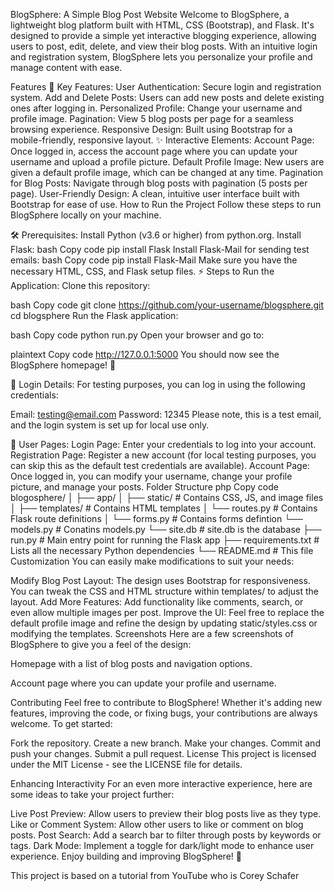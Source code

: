 BlogSphere: A Simple Blog Post Website
Welcome to BlogSphere, a lightweight blog platform built with HTML, CSS (Bootstrap), and Flask. It's designed to provide a simple yet interactive blogging experience, allowing users to post, edit, delete, and view their blog posts. With an intuitive login and registration system, BlogSphere lets you personalize your profile and manage content with ease.

Features
🚀 Key Features:
User Authentication: Secure login and registration system.
Add and Delete Posts: Users can add new posts and delete existing ones after logging in.
Personalized Profile: Change your username and profile image.
Pagination: View 5 blog posts per page for a seamless browsing experience.
Responsive Design: Built using Bootstrap for a mobile-friendly, responsive layout.
✨ Interactive Elements:
Account Page: Once logged in, access the account page where you can update your username and upload a profile picture.
Default Profile Image: New users are given a default profile image, which can be changed at any time.
Pagination for Blog Posts: Navigate through blog posts with pagination (5 posts per page).
User-Friendly Design: A clean, intuitive user interface built with Bootstrap for ease of use.
How to Run the Project
Follow these steps to run BlogSphere locally on your machine.

🛠️ Prerequisites:
Install Python (v3.6 or higher) from python.org.
Install Flask:
bash
Copy code
pip install Flask
Install Flask-Mail for sending test emails:
bash
Copy code
pip install Flask-Mail
Make sure you have the necessary HTML, CSS, and Flask setup files.
⚡ Steps to Run the Application:
Clone this repository:

bash
Copy code
git clone https://github.com/your-username/blogsphere.git
cd blogsphere
Run the Flask application:

bash
Copy code
python run.py
Open your browser and go to:

plaintext
Copy code
http://127.0.0.1:5000
You should now see the BlogSphere homepage! 🎉

🔑 Login Details:
For testing purposes, you can log in using the following credentials:

Email: testing@email.com
Password: 12345
Please note, this is a test email, and the login system is set up for local use only.

📱 User Pages:
Login Page: Enter your credentials to log into your account.
Registration Page: Register a new account (for local testing purposes, you can skip this as the default test credentials are available).
Account Page: Once logged in, you can modify your username, change your profile picture, and manage your posts.
Folder Structure
php
Copy code
blogosphere/
│
├── app/
│   ├── static/                 # Contains CSS, JS, and image files
│   ├── templates/              # Contains HTML templates
│   └── routes.py               # Contains Flask route definitions
│   └── forms.py                # Contains forms defintion
    └── models.py               # Conatins models.py
    └── site.db                 # site.db is the database 
├── run.py                      # Main entry point for running the Flask app
├── requirements.txt            # Lists all the necessary Python dependencies
└── README.md                   # This file
Customization
You can easily make modifications to suit your needs:

Modify Blog Post Layout: The design uses Bootstrap for responsiveness. You can tweak the CSS and HTML structure within templates/ to adjust the layout.
Add More Features: Add functionality like comments, search, or even allow multiple images per post.
Improve the UI: Feel free to replace the default profile image and refine the design by updating static/styles.css or modifying the templates.
Screenshots
Here are a few screenshots of BlogSphere to give you a feel of the design:

Homepage with a list of blog posts and navigation options.

Account page where you can update your profile and username.

Contributing
Feel free to contribute to BlogSphere! Whether it's adding new features, improving the code, or fixing bugs, your contributions are always welcome. To get started:

Fork the repository.
Create a new branch.
Make your changes.
Commit and push your changes.
Submit a pull request.
License
This project is licensed under the MIT License - see the LICENSE file for details.

Enhancing Interactivity
For an even more interactive experience, here are some ideas to take your project further:

Live Post Preview: Allow users to preview their blog posts live as they type.
Like or Comment System: Allow other users to like or comment on blog posts.
Post Search: Add a search bar to filter through posts by keywords or tags.
Dark Mode: Implement a toggle for dark/light mode to enhance user experience.
Enjoy building and improving BlogSphere! 🚀


This project is based on a tutorial from YouTube who is Corey Schafer



